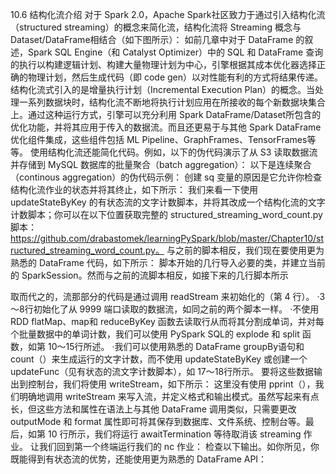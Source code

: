 

10.6 结构化流介绍
对于 Spark 2.0，Apache Spark社区致力于通过引入结构化流（structured streaming）的概念来简化流，结构化流将 Streaming 概念与 Dataset/DataFrame相结合（如下图所示）：
如前几章中对于 DataFrame 的叙述，Spark SQL Engine（和 Catalyst Optimizer）中的 SQL 和 DataFrame 查询的执行以构建逻辑计划、构建大量物理计划为中心，引擎根据其成本优化器选择正确的物理计划，然后生成代码（即 code gen）以对性能有利的方式将结果传递。结构化流式引入的是增量执行计划（Incremental Execution Plan）的概念。当处理一系列数据块时，结构化流不断地将执行计划应用在所接收的每个新数据块集合上。通过这种运行方式，引擎可以充分利用 Spark DataFrame/Dataset所包含的优化功能，并将其应用于传入的数据流。而且还更易于与其他 Spark DataFrame优化组件集成，这些组件包括 ML Pipeline、GraphFrames、TensorFrames等等。
使用结构化流还能简化代码。例如，以下的伪代码演示了从 S3 读取数据流并存储到 MySQL 数据库的批量聚合（batch aggregation）：
以下是连续聚合（continous aggregation）的伪代码示例：
创建 sq 变量的原因是它允许你检查结构化流作业的状态并将其终止，如下所示：
我们来看一下使用 updateStateByKey 的有状态流的文字计数脚本，并将其改成一个结构化流的文字计数脚本；你可以在以下位置获取完整的 structured_streaming_word_count.py脚本：https://github.com/drabastomek/learningPySpark/blob/master/Chapter10/structured_streaming_word_count.py。
与之前的脚本相反，我们现在要使用更为熟悉的 DataFrame 代码，如下所示：
脚本开始的几行导入必要的类，并建立当前的 SparkSession。然而与之前的流脚本相反，如接下来的几行脚本所示



取而代之的，流那部分的代码是通过调用 readStream 来初始化的（第 4 行）。
·3～8行初始化了从 9999 端口读取的数据流，如同之前的两个脚本一样。
·不使用 RDD flatMap、map和 reduceByKey 函数去读取行从而将其分割成单词，并对每个批量数据中的单词计数，我们可以使用 PySpark SQL的 explode 和 split 函数，如第 10～15行所述。
·我们可以使用熟悉的 DataFrame groupBy语句和 count（）来生成运行的文字计数，而不使用 updateStateByKey 或创建一个 updateFunc（见有状态的流文字计数脚本），如 17～18行所示。
要将这些数据输出到控制台，我们将使用 writeStream，如下所示：
这里没有使用 pprint（），我们明确地调用 writeStream 来写入流，并定义格式和输出模式。虽然写起来有点长，但这些方法和属性在语法上与其他 DataFrame 调用类似，只需要更改 outputMode 和 format 属性即可将其保存到数据库、文件系统、控制台等。最后，如第 10 行所示，我们将运行 awaitTermination 等待取消该 streaming 作业。
让我们回到第一个终端运行我们的 nc 作业：
检查以下输出。如你所见，你既能得到有状态流的优势，还能使用更为熟悉的 DataFrame API：
